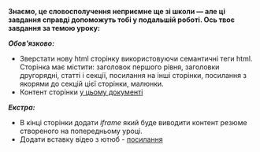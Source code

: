 **Знаємо, це словосполучення неприємне ще зі школи — але ці завдання справді допоможуть тобі у подальшій роботі. Ось твоє завдання за темою уроку:**

**_Обов'язково:_**

-   Зверстати нову html сторінку використовуючи семантичні теги html. Сторінка має містити: заголовок першого рівня, заголовки другорядні, статті і секції, посилання на інші сторінки, посилання з якорями до секцій цієї сторінки, малюнки.
-   Контент сторінки  [у цьому документі](https://lms.beetroot.academy:3005/bafile/b7264263-f308-4cbc-baf3-3f9b613f6194.pdf?bearer=eyJhbGciOiJIUzI1NiIsInR5cCI6IkpXVCJ9.eyJieCI6dHJ1ZSwiYnhzIjp0cnVlLCJ1c2VyTmFtZSI6IlNlcmdleSBFbWVseWFub3YiLCJ1c2VyIjp7ImlkIjoiY2wzaWhicTcydDk4dTA4MjRtN2Y5ZW05NiIsInVzZXJOYW1lIjoiU2VyZ2V5IEVtZWx5YW5vdiIsImVtYWlsIjoiZXZpbHguZW1lbHlhbm92QGdtYWlsLmNvbSIsImFjdGl2YXRlZCI6dHJ1ZSwiaXNHZHByIjp0cnVlLCJ0ZXJtT2ZVc2UiOnRydWUsInJvbGVzIjpbIlJPTEVfU1RVREVOVCJdLCJhdmF0YXIiOm51bGwsInByb2ZpbGUiOnsiYXZhdGFyIjp7InBhdGgiOm51bGx9fSwiY2l0eSI6eyJpZCI6ImNqeHFmbXV0MDAwMW8wODM2dnB2dHZkaHMiLCJuYW1lIjoi0JfQsNC_0L7RgNGW0LbQttGPIn19LCJpYXQiOjE2NTQyNjAzNzIsImV4cCI6MTY1NDg2NTE3Mn0.wVMOCzD92JsRg34inNHazvmoexnD6UgJFDyPWK5zIzA)

_**Екстра:**_

-   В кінці сторінки додати _iframe_ який буде виводити контент резюме створеного на попередньому уроці.
-   Додати вставку відео з ютюб -  [посилання](https://www.youtube.com/watch?v=dEBVe8Ij7JU&list=PLytQ0YczAfcdj-OUqWO20vPsr0ix0M1Us)
